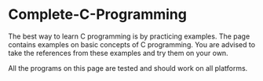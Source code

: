 # Complete-C-Programming
 

The best way to learn C programming is by practicing examples.
 The page contains examples on basic concepts of C programming. You are advised to take the references from these examples and try them on your own.

All the programs on this page are tested and should work on all platforms.
